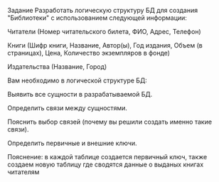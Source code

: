 Задание
Разработать логическую структуру БД для создания "Библиотеки" с использованием следующей информации:

Читатели (Номер читательского билета, ФИО, Адрес,  Телефон)

Книги (Шифр книги, Название, Автор(ы), Год издания, Объем (в страницах), Цена, Количество экземпляров в фонде)

Издательства (Название, Город)

Вам необходимо в логической структуре БД:

Выявить все сущности в разрабатываемой БД.

Определить связи между сущностями.

Пояснить выбор связей (почему вы решили создать именно такие связи).

Определить первичные и внешние ключи.

Пояснение: в каждой таблице создается первичный ключ, также создаем новую таблицу где сводятся данные о выданых книгах читателям 
